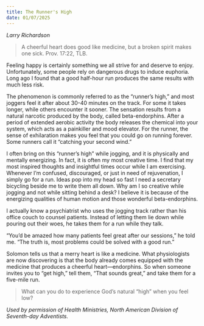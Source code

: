 ```yaml
---
title: The Runner's High
date: 01/07/2025
---
```


_Larry Richardson_

> <p></p>
> A cheerful heart does good like medicine, but a broken spirit makes one sick. Prov. 17:22, TLB.

Feeling happy is certainly something we all strive for and deserve to enjoy. Unfortunately, some people rely on dangerous drugs to induce euphoria. Long ago I found that a good half-hour run produces the same results with much less risk.

The phenomenon is commonly referred to as the “runner’s high,” and most joggers feel it after about 30-40 minutes on the track. For some it takes longer, while others encounter it sooner. The sensation results from a natural narcotic produced by the body, called beta-endorphins. After a period of extended aerobic activity the body releases the chemical into your system, which acts as a painkiller and mood elevator. For the runner, the sense of exhilaration makes you feel that you could go on running forever. Some runners call it “catching your second wind.”

I often bring on this “runner’s high” while jogging, and it is physically and mentally energizing. In fact, it is often my most creative time. I find that my most inspired thoughts and insightful times occur while I am exercising. Whenever I’m confused, discouraged, or just in need of rejuvenation, I simply go for a run. Ideas pop into my head so fast I need a secretary bicycling beside me to write them all down. Why am I so creative while jogging and not while sitting behind a desk? I believe it is because of the energizing qualities of human motion and those wonderful beta-endorphins.

I actually know a psychiatrist who uses the jogging track rather than his office couch to counsel patients. Instead of letting them lie down while pouring out their woes, he takes them for a run while they talk.

“You’d be amazed how many patients feel great after our sessions,” he told me. “The truth is, most problems could be solved with a good run.”

Solomon tells us that a merry heart is like a medicine. What physiologists are now discovering is that the body already comes equipped with the medicine that produces a cheerful heart—endorphins. So when someone invites you to “get high,” tell them, “That sounds great,” and take them for a five-mile run.

> <callout></callout>
> What can you do to experience God’s natural “high” when you feel low?

_Used by permission of Health Ministries, North American Division of Seventh-day Adventists._